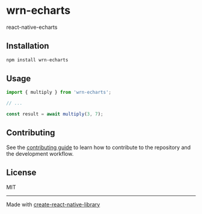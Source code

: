 # wrn-echarts

react-native-echarts

## Installation

```sh
npm install wrn-echarts
```

## Usage

```js
import { multiply } from 'wrn-echarts';

// ...

const result = await multiply(3, 7);
```

## Contributing

See the [contributing guide](CONTRIBUTING.md) to learn how to contribute to the repository and the development workflow.

## License

MIT

---

Made with [create-react-native-library](https://github.com/callstack/react-native-builder-bob)
